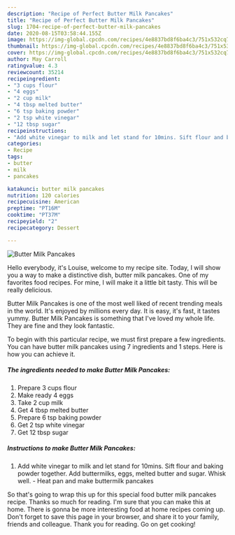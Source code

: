 ```yaml
---
description: "Recipe of Perfect Butter Milk Pancakes"
title: "Recipe of Perfect Butter Milk Pancakes"
slug: 1704-recipe-of-perfect-butter-milk-pancakes
date: 2020-08-15T03:58:44.155Z
image: https://img-global.cpcdn.com/recipes/4e8837bd8f6ba4c3/751x532cq70/butter-milk-pancakes-recipe-main-photo.jpg
thumbnail: https://img-global.cpcdn.com/recipes/4e8837bd8f6ba4c3/751x532cq70/butter-milk-pancakes-recipe-main-photo.jpg
cover: https://img-global.cpcdn.com/recipes/4e8837bd8f6ba4c3/751x532cq70/butter-milk-pancakes-recipe-main-photo.jpg
author: May Carroll
ratingvalue: 4.3
reviewcount: 35214
recipeingredient:
- "3 cups flour"
- "4 eggs"
- "2 cup milk"
- "4 tbsp melted butter"
- "6 tsp baking powder"
- "2 tsp white vinegar"
- "12 tbsp sugar"
recipeinstructions:
- "Add white vinegar to milk and let stand for 10mins. Sift flour and baking powder together. Add buttermilks, eggs, melted butter and sugar. Whisk well.  Heat pan and make buttermilk pancakes"
categories:
- Recipe
tags:
- butter
- milk
- pancakes

katakunci: butter milk pancakes 
nutrition: 120 calories
recipecuisine: American
preptime: "PT16M"
cooktime: "PT37M"
recipeyield: "2"
recipecategory: Dessert

---
```



![Butter Milk Pancakes](https://img-global.cpcdn.com/recipes/4e8837bd8f6ba4c3/751x532cq70/butter-milk-pancakes-recipe-main-photo.jpg)

Hello everybody, it's Louise, welcome to my recipe site. Today, I will show you a way to make a distinctive dish, butter milk pancakes. One of my favorites food recipes. For mine, I will make it a little bit tasty. This will be really delicious.



Butter Milk Pancakes is one of the most well liked of recent trending meals in the world. It's enjoyed by millions every day. It is easy, it's fast, it tastes yummy. Butter Milk Pancakes is something that I've loved my whole life. They are fine and they look fantastic.


To begin with this particular recipe, we must first prepare a few ingredients. You can have butter milk pancakes using 7 ingredients and 1 steps. Here is how you can achieve it.

<!--inarticleads1-->

##### The ingredients needed to make Butter Milk Pancakes:

1. Prepare 3 cups flour
1. Make ready 4 eggs
1. Take 2 cup milk
1. Get 4 tbsp melted butter
1. Prepare 6 tsp baking powder
1. Get 2 tsp white vinegar
1. Get 12 tbsp sugar




<!--inarticleads2-->

##### Instructions to make Butter Milk Pancakes:

1. Add white vinegar to milk and let stand for 10mins. Sift flour and baking powder together. Add buttermilks, eggs, melted butter and sugar. Whisk well.  - Heat pan and make buttermilk pancakes




So that's going to wrap this up for this special food butter milk pancakes recipe. Thanks so much for reading. I'm sure that you can make this at home. There is gonna be more interesting food at home recipes coming up. Don't forget to save this page in your browser, and share it to your family, friends and colleague. Thank you for reading. Go on get cooking!
